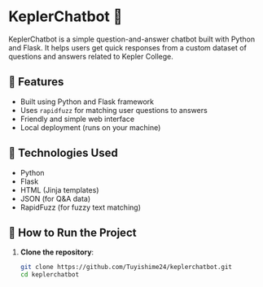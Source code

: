 # KeplerChatbot 🤖

KeplerChatbot is a simple question-and-answer chatbot built with Python and Flask. It helps users get quick responses from a custom dataset of questions and answers related to Kepler College.

## 🌟 Features
- Built using Python and Flask framework
- Uses `rapidfuzz` for matching user questions to answers
- Friendly and simple web interface
- Local deployment (runs on your machine)

## 🧰 Technologies Used
- Python
- Flask
- HTML (Jinja templates)
- JSON (for Q&A data)
- RapidFuzz (for fuzzy text matching)

## 🚀 How to Run the Project

1. **Clone the repository**:
   ```bash
   git clone https://github.com/Tuyishime24/keplerchatbot.git
   cd keplerchatbot